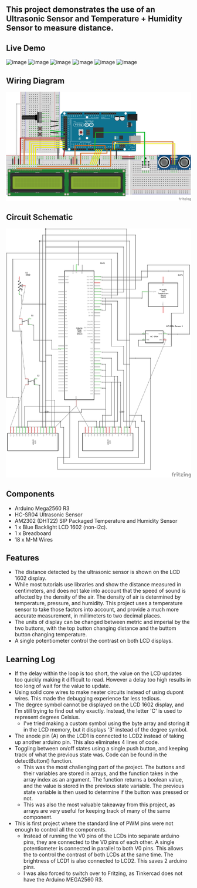 ## This project demonstrates the use of an Ultrasonic Sensor and Temperature + Humidity Sensor to measure distance.

## Live Demo



![image](https://howtomechatronics.com/wp-content/uploads/2022/02/HC-SR04-Ultrasonic-Sensor-Dimensions-768x750.png?ezimgfmt=ng:webp/ngcb2)
![image](https://howtomechatronics.com/wp-content/uploads/2022/02/HC-SR04-Ultrasonic-Sensor-Pinout.png?ezimgfmt=ng:webp/ngcb2)
![image](https://howtomechatronics.com/wp-content/uploads/2022/01/How-Ultrasonic-Sensor-Working-Principle-Explained-768x394.jpg?ezimgfmt=ng:webp/ngcb2)
![image](https://howtomechatronics.com/wp-content/uploads/2015/07/Ultrasonic-Sensor-Diagram.png?ezimgfmt=ng:webp/ngcb2)
![image](https://howtomechatronics.com/wp-content/uploads/2022/01/How-Ultrasonic-Sensor-calculates-distance-from-object-768x535.jpg?ezimgfmt=ng:webp/ngcb2)
![image](https://circuitdigest.com/sites/default/files/inlineimages/u5/DHT22-Module-Pinout.jpg)

## Wiring Diagram

![Image of Circuit](https://github.com/MFarabi619/Arduino/blob/main/Distance%20Sensor/Distance%20Sensor%20Wiring%20Diagram.png?raw=true)

## Circuit Schematic

![image](https://github.com/MFarabi619/Arduino/blob/main/Distance%20Sensor/Distance%20Sensor%20Circuit%20Schematic.png?raw=true)

## Components

- Arduino Mega2560 R3
- HC-SR04 Ultrasonic Sensor
- AM2302 (DHT22) SIP Packaged Temperature and Humidity Sensor
- 1 x Blue Backlight LCD 1602 (non-i2c).
- 1 x Breadboard
- 18 x M-M Wires

## Features

- The distance detected by the ultrasonic sensor is shown on the LCD 1602 display.
- While most tutorials use libraries and show the distance measured in centimeters, and does not take into account that the speed of sound is affected by the density of the air. The density of air is determined by temperature, pressure, and humidity. This project uses a temperature sensor to take those factors into account, and provide a much more accurate measurement, in millimeters to two decimal places.
- The units of display can be changed between metric and imperial by the two buttons, with the top button changing distance and the buttom button changing temperature.
- A single potentiometer control the contrast on both LCD displays.

## Learning Log

- If the delay within the loop is too short, the value on the LCD updates too quickly making it difficult to read. However a delay too high results in too long of wait for the value to update.
- Using solid core wires to make neater circuits instead of using dupont wires. This made the debugging experience far less tedious.
- The degree symbol cannot be displayed on the LCD 1602 display, and I'm still trying to find out why exactly. Instead, the letter 'C' is used to represent degrees Celsius.
  - I've tried making a custom symbol using the byte array and storing it in the LCD memory, but it displays '3' instead of the degree symbol.
- The anode pin (A) on the LCD1 is connected to LCD2 instead of taking up another arduino pin. This also eliminates 4 lines of code.
- Toggling between on/off states using a single push button, and keeping track of what the previous state was. Code can be found in the detectButton() function.
  - This was the most challenging part of the project. The buttons and their variables are stored in arrays, and the function takes in the array index as an argument. The function returns a boolean value, and the value is stored in the previous state variable. The previous state variable is then used to determine if the button was pressed or not.
  - This was also the most valuable takeaway from this project, as arrays are very useful for keeping track of many of the same component.
- This is first project where the standard line of PWM pins were not enough to control all the components.  
  - Instead of running the V0 pins of the LCDs into separate arduino pins, they are connected to the V0 pins of each other. A single potentiometer is connected in parallel to both V0 pins. This allows the to control the contrast of both LCDs at the same time. The brightness of LCD1 is also connected to LCD2. This saves 2 arduino pins.
  - I was also forced to switch over to Fritzing, as Tinkercad does not have the Arduino MEGA2560 R3.
